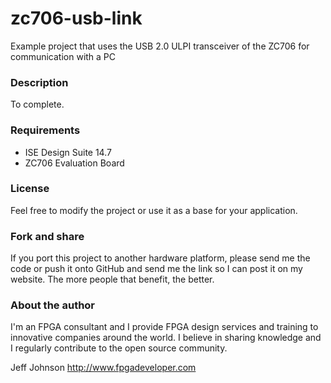 zc706-usb-link
==============

Example project that uses the USB 2.0 ULPI transceiver of the ZC706 for communication with a PC

### Description

To complete.

### Requirements

* ISE Design Suite 14.7
* ZC706 Evaluation Board

### License

Feel free to modify the project or use it as a base for your application.

### Fork and share

If you port this project to another hardware platform, please send me the
code or push it onto GitHub and send me the link so I can post it on my
website. The more people that benefit, the better.

### About the author

I'm an FPGA consultant and I provide FPGA design services and training to
innovative companies around the world. I believe in sharing knowledge and
I regularly contribute to the open source community.

Jeff Johnson
http://www.fpgadeveloper.com